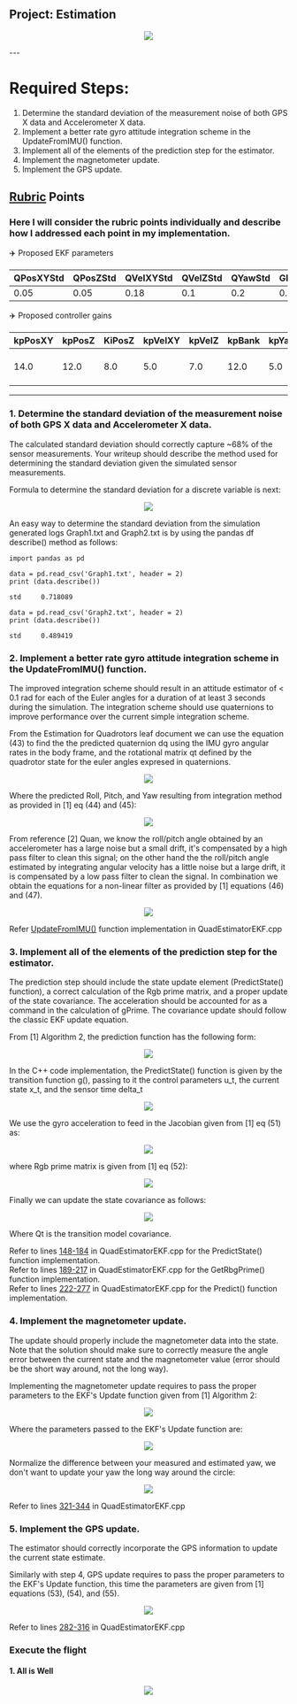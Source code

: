 ## Project: Estimation
<p align="center"><img src ="./misc/GPSUpdate.gif" /></p>
---


# Required Steps:
1. Determine the standard deviation of the measurement noise of both GPS X data and Accelerometer X data.
2. Implement a better rate gyro attitude integration scheme in the UpdateFromIMU() function.
3. Implement all of the elements of the prediction step for the estimator.
4. Implement the magnetometer update.
5. Implement the GPS update.


## [Rubric](https://review.udacity.com/#!/rubrics/1807/view) Points
### Here I will consider the rubric points individually and describe how I addressed each point in my implementation.  

:airplane: Proposed EKF parameters

| QPosXYStd | QPosZStd | QVelXYStd | QVelZStd | QYawStd | GPSPosXYStd | GPSPosZStd | GPSVelXYStd | GPSVelZStd | MagYawStd | dtIMU | attitudeTau | 
| --- | --- | --- | --- |--- | --- | --- | --- |--- | --- | --- | --- |
|0.05 | 0.05 | 0.18 | 0.1 | 0.2 | 0.7| 2.0 | 0.1 | 0.3 | 0.1 | 0.002 | 100|

:airplane: Proposed controller gains

| kpPosXY| kpPosZ | KiPosZ | kpVelXY | kpVelZ | kpBank | kpYaw | kpPQR |
| --- | --- | --- | --- |--- | --- | --- | --- |
|14.0  |12.0 | 8.0 | 5.0 | 7.0 | 12.0| 5.0 | 65.0, 60.0, 10.0 |

---

### 1. Determine the standard deviation of the measurement noise of both GPS X data and Accelerometer X data.
The calculated standard deviation should correctly capture ~68% of the sensor measurements. Your writeup should describe the method used for determining the standard deviation given the simulated sensor measurements.

Formula to determine the standard deviation for a discrete variable is next:

<p align="center"><img src ="./misc/std.gif" /></p>

An easy way to determine the standard deviation from the simulation generated logs Graph1.txt and Graph2.txt is by using the pandas df describe() method as follows:

```
import pandas as pd

data = pd.read_csv('Graph1.txt', header = 2)
print (data.describe())

std     0.718089

data = pd.read_csv('Graph2.txt', header = 2)
print (data.describe())

std     0.489419
```

### 2. Implement a better rate gyro attitude integration scheme in the UpdateFromIMU() function.
The improved integration scheme should result in an attitude estimator of < 0.1 rad for each of the Euler angles for a duration of at least 3 seconds during the simulation. The integration scheme should use quaternions to improve performance over the current simple integration scheme.

From the Estimation for Quadrotors leaf document we can use the equation (43) to find the the predicted quaternion dq using the IMU gyro angular rates in the body frame, and the rotational matrix qt defined by the quadrotor state for the euler angles expresed in quaternions. 

<p align="center"><img src ="./misc/predicted_quaternion.gif" /></p>

Where the predicted Roll, Pitch, and Yaw resulting from integration method as provided in [1] eq (44) and (45):

<p align="center"><img src ="./misc/predicted_angles.gif" /></p>

From reference [2] Quan, we know the roll/pitch angle obtained by an accelerometer has a large noise but a small drift, it's compensated by a high pass filter to clean this signal; on the other hand the the roll/pitch angle estimated by integrating angular velocity has a little noise but a large drift,
it is compensated by a low pass filter to clean the signal. In combination we obtain the equations for a non-linear filter as provided by [1] equations (46) and (47).

<p align="center"><img src ="./misc/imu_roll_pitch.gif" /></p>


Refer [UpdateFromIMU()](./src/QuadEstimatorEKF.cpp#L79-L120) function implementation in QuadEstimatorEKF.cpp


### 3. Implement all of the elements of the prediction step for the estimator.
The prediction step should include the state update element (PredictState() function), a correct calculation of the Rgb prime matrix, and a proper update of the state covariance. The acceleration should be accounted for as a command in the calculation of gPrime. The covariance update should follow the classic EKF update equation.

From [1] Algorithm 2, the prediction function has the following form:

<p align="center"><img src ="./misc/function_predict.gif" /></p>

In the C++ code implementation, the PredictState() function is given by the transition function g(), passing to it the control parameters u_t, the current state x_t, and the sensor time delta_t

<p align="center"><img src ="./misc/transition_function.gif" /></p>

We use the gyro acceleration to feed in the Jacobian given from [1] eq (51) as:

<p align="center"><img src ="./misc/jacobian.gif" /></p>

where Rgb prime matrix is given from [1] eq (52):

<p align="center"><img src ="./misc/rbg_prime.gif" /></p>

Finally we can update the state covariance as follows:

<p align="center"><img src ="./misc/update_state_covariance.gif" /></p>

Where Qt is the transition model covariance.

Refer to lines [148-184](./src/QuadEstimatorEKF.cpp#L148-L184) in QuadEstimatorEKF.cpp for the PredictState() function implementation. \
Refer to lines [189-217](./src/QuadEstimatorEKF.cpp#L189-L217) in QuadEstimatorEKF.cpp for the GetRbgPrime() function implementation. \
Refer to lines [222-277](./src/QuadEstimatorEKF.cpp#L222-L277) in QuadEstimatorEKF.cpp for the Predict() function implementation. 

### 4. Implement the magnetometer update.
The update should properly include the magnetometer data into the state. Note that the solution should make sure to correctly measure the angle error between the current state and the magnetometer value (error should be the short way around, not the long way).

Implementing the magnetometer update requires to pass the proper parameters to the EKF's Update function given from [1] Algorithm 2:

<p align="center"><img src ="./misc/function_update.gif" /></p>

Where the parameters passed to the EKF's Update function are:

<p align="center"><img src ="./misc/update_params2.gif" /></p>

Normalize the difference between your measured and estimated yaw, we don't want to update your yaw the long way around the circle:

<p align="center"><img src ="./misc/yaw_diff2.png" /></p>

Refer to lines [321-344](./src/QuadEstimatorEKF.cpp#L321-L344) in QuadEstimatorEKF.cpp

### 5. Implement the GPS update.
The estimator should correctly incorporate the GPS information to update the current state estimate.

Similarly with step 4, GPS update requires to pass the proper parameters to the EKF's Update function, this time the parameters are given from [1] equations (53), (54), and (55).

<p align="center"><img src ="./misc/update_params_gps.gif" /></p>

Refer to lines [282-316](./src/QuadEstimatorEKF.cpp#L282-L316)  in QuadEstimatorEKF.cpp

### Execute the flight
#### 1. All is Well

<p align="center"><img src ="./misc/MonteCarloTest.gif" /></p>

